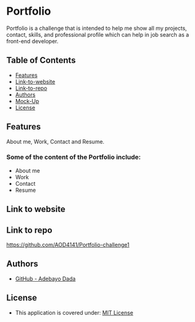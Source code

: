 

# Portfolio
Portfolio is a challenge that is intended to help me show all my projects, contact, skills, and professional profile which can help in job search as a front-end developer. 


## Table of Contents

* [Features](#features)
* [Link-to-website](#link-to-website)
* [Link-to-repo](#link-to-repo)
* [Authors](#authors)
* [Mock-Up](#mock-up)
* [License](#license)


## Features

About me, Work, Contact and Resume.

### Some of the content of the Portfolio include:

* About me
* Work
* Contact
* Resume


## Link to website



## Link to repo

https://github.com/AOD4141/Portfolio-challenge1

## Authors

- [GitHub - Adebayo Dada](https://github.com/AOD4141)



## License

- This application is covered under: [MIT License](https://choosealicense.com/licenses/mit)